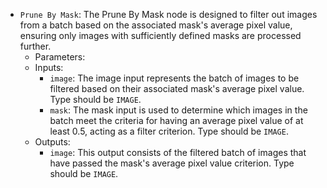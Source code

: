 - `Prune By Mask`: The Prune By Mask node is designed to filter out images from a batch based on the associated mask's average pixel value, ensuring only images with sufficiently defined masks are processed further.
    - Parameters:
    - Inputs:
        - `image`: The image input represents the batch of images to be filtered based on their associated mask's average pixel value. Type should be `IMAGE`.
        - `mask`: The mask input is used to determine which images in the batch meet the criteria for having an average pixel value of at least 0.5, acting as a filter criterion. Type should be `IMAGE`.
    - Outputs:
        - `image`: This output consists of the filtered batch of images that have passed the mask's average pixel value criterion. Type should be `IMAGE`.
